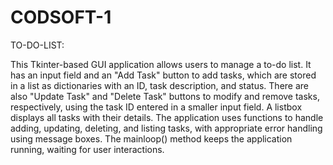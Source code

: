 # CODSOFT-1

TO-DO-LIST:

This Tkinter-based GUI application allows users to manage a to-do list. It has an input field and an "Add Task" button to add tasks, which are stored in a list as dictionaries with an ID, task description, and status. There are also "Update Task" and "Delete Task" buttons to modify and remove tasks, respectively, using the task ID entered in a smaller input field. A listbox displays all tasks with their details. The application uses functions to handle adding, updating, deleting, and listing tasks, with appropriate error handling using message boxes. The mainloop() method keeps the application running, waiting for user interactions.

